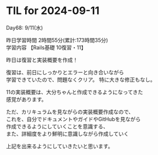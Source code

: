 # TIL for 2024-09-11

Day68: 9/11(水)  
  
昨日学習時間 2時間55分(累計:173時間35分)  
学習内容 【Rails基礎 10復習・11】  

昨日は復習と実装概要を作成！

復習は、前日にしっかりとエラーと向き合いながら  
学習できていたので、問題なくクリア。
特に大きな修正もなし。  

11の実装概要は、大分ちゃんと作成できるようになってきた  
感覚があります。  

ただ、カリキュラムを見ながらの実装概要作成なので、  
これを、自分でドキュメントやガイドやGitHubを見ながら  
作成できるようにしていくことを意識する、  
また、詳細度をより鮮明に意識しながら作成していく  

上記を出来るようにしていきたいと思います。  
